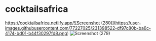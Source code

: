 # cocktailsafrica
https://cocktailsafrica.netlify.app/![Screenshot (280)](https://user-images.githubusercontent.com/77227025/231398522-df97c80b-ba6c-4174-bd01-b44f30297fd8.png)
![Screenshot (279)](https://user-images.githubusercontent.com/77227025/231398584-6ae27f41-7d48-439a-a5bf-67aca6dbe1a8.png)

